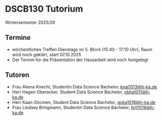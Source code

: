 # DSCB130 Tutorium
Wintersemester 2025/26

## Termine
- wöchentliches Treffen Dienstags im 5. Block (15:40 - 17:10 Uhr), Raum wird noch geklärt, start 07.10.2025
- Der Termin für die Präsentation der Hausarbeit wird noch festgelegt

## Tutoren
- Frau Aliena Knecht, Studentin Data Science Bachelor, knal1013@h-ka.de
- Herr Hagen Oberacker, Student Data Science Bachelor, obha1011@h-ka.de
- Herr Kaan Göcmen, Student Data Science Bachelor, goka1018@h-ka.de
- Frau Lindsey Bringmann, Studentin Data Science Bachelor, brli1019@h-ka.de
